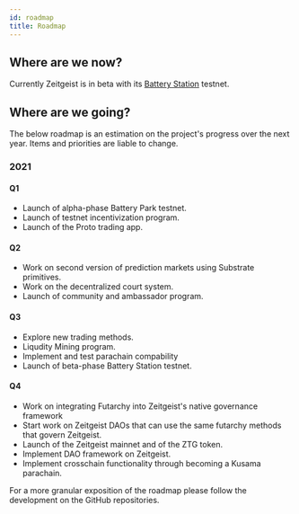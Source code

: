 ```yaml
---
id: roadmap
title: Roadmap
---
```


## Where are we now?

Currently Zeitgeist is in beta with its [Battery Station](./battery-station)
testnet.

## Where are we going?

The below roadmap is an estimation on the project's progress over the next year.
Items and priorities are liable to change.

### 2021

#### Q1

- Launch of alpha-phase Battery Park testnet.
- Launch of testnet incentivization program.
- Launch of the Proto trading app.

#### Q2

- Work on second version of prediction markets using Substrate primitives.
- Work on the decentralized court system.
- Launch of community and ambassador program.

#### Q3

- Explore new trading methods.
- Liqudity Mining program.
- Implement and test parachain compability
- Launch of beta-phase Battery Station testnet.

#### Q4

- Work on integrating Futarchy into Zeitgeist's native governance framework
- Start work on Zeitgeist DAOs that can use the same futarchy methods that
  govern Zeitgeist.
- Launch of the Zeitgeist mainnet and of the ZTG token.
- Implement DAO framework on Zeitgeist.
- Implement crosschain functionality through becoming a Kusama parachain.

For a more granular exposition of the roadmap please follow the development on
the GitHub repositories.
